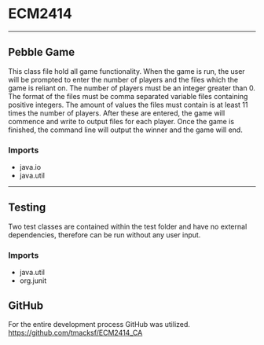 # ECM2414

___
## Pebble Game
This class file hold all game functionality. When the game is run, the user 
will be prompted to enter the number of players and the files which the game
is reliant on. The number of players must be an integer greater than 0. The 
format of the files must be comma separated variable files containing positive 
integers. The amount of values the files must contain is at least 11 times the 
number of players. After these are entered, the game will commence and write to
output files for each player. Once the game is finished, the command line will
output the winner and the game will end.

### Imports
- java.io
- java.util
___
## Testing
Two test classes are contained within the test folder and have no external 
dependencies, therefore can be run without any user input.
### Imports
- java.util
- org.junit

## GitHub
For the entire development process GitHub was utilized.
https://github.com/tmacksf/ECM2414_CA
